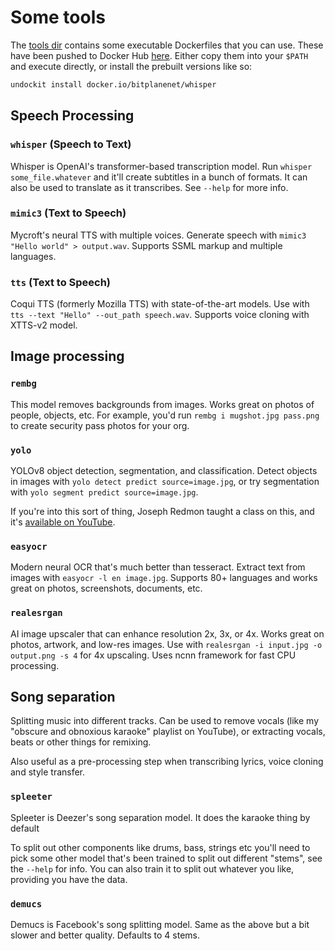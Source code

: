 # Some tools

The [tools dir](https://github.com/bitplane/undockit/tree/master/tools) contains
some executable Dockerfiles that you can use. These have been pushed to Docker
Hub [here](https://hub.docker.com/u/bitplanenet). Either copy them into your
`$PATH` and execute directly, or install the prebuilt versions like so:

```bash
undockit install docker.io/bitplanenet/whisper
```

## Speech Processing

### `whisper` (Speech to Text)

Whisper is OpenAI's transformer-based transcription model. Run
`whisper some_file.whatever` and it'll create subtitles in a bunch of formats.
It can also be used to translate as it transcribes. See `--help` for more info.

### `mimic3` (Text to Speech)

Mycroft's neural TTS with multiple voices. Generate speech with
`mimic3 "Hello world" > output.wav`. Supports SSML markup and multiple
languages.

### `tts` (Text to Speech)

Coqui TTS (formerly Mozilla TTS) with state-of-the-art models. Use with
`tts --text "Hello" --out_path speech.wav`. Supports voice cloning with XTTS-v2
model.

## Image processing

### `rembg`

This model removes backgrounds from images. Works great on photos of people,
objects, etc. For example, you'd run `rembg i mugshot.jpg pass.png` to create
security pass photos for your org.

### `yolo`

YOLOv8 object detection, segmentation, and classification. Detect objects in
images with `yolo detect predict source=image.jpg`, or try segmentation with
`yolo segment predict source=image.jpg`.

If you're into this sort of thing, Joseph Redmon taught a class on this, and
it's [available on YouTube](https://www.youtube.com/playlist?list=PLjMXczUzEYcHvw5YYSU92WrY8IwhTuq7p).

### `easyocr`

Modern neural OCR that's much better than tesseract. Extract text from images
with `easyocr -l en image.jpg`. Supports 80+ languages and works great on
photos, screenshots, documents, etc.

### `realesrgan`

AI image upscaler that can enhance resolution 2x, 3x, or 4x. Works great on
photos, artwork, and low-res images. Use with
`realesrgan -i input.jpg -o output.png -s 4` for 4x upscaling.
Uses ncnn framework for fast CPU processing.

## Song separation

Splitting music into different tracks. Can be used to remove vocals (like
my "obscure and obnoxious karaoke" playlist on YouTube), or extracting vocals,
beats or other things for remixing.

Also useful as a pre-processing step when transcribing lyrics, voice cloning
and style transfer.

### `spleeter`

Spleeter is Deezer's song separation model. It does the karaoke thing by default

To split out other components like drums, bass, strings etc you'll need to pick
some other model that's been trained to split out different "stems", see the
`--help` for info. You can also train it to split out whatever you like,
providing you have the data.

### `demucs`

Demucs is Facebook's song splitting model. Same as the above but a bit slower
and better quality. Defaults to 4 stems.
